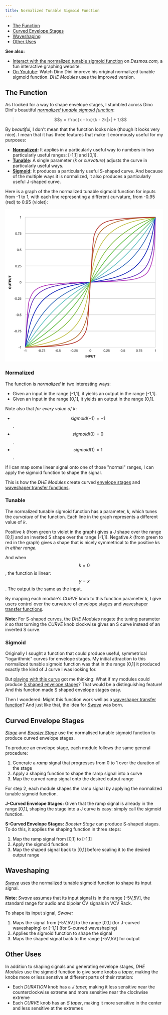 ```yaml
---
title: Normalized Tunable Sigmoid Function
---
```


- [The Function](#function)
- [Curved Envelope Stages](#stages)
- [Waveshaping](#waveshaping)
- [Other Uses](#other)

**See also:**

- [Interact with the normalized tunable sigmoid function](https://www.desmos.com/calculator/aksjkh9das)
    on _Desmos.com,_
    a fun interactive graphing website.
- [On Youtube](https://www.youtube.com/watch?v=R5IZyQpYvZA):
    Watch Dino Dini improve his original normalized tunable sigmoid function.
    _DHE Modules_ uses the improved version.

## <span id="function">The</span> Function

As I looked for a way
to shape envelope stages,
I stumbled across Dino Dini's beautiful
[_normalized tunable sigmoid function_](#function):

<script src="https://cdnjs.cloudflare.com/ajax/libs/mathjax/2.7.0/MathJax.js?config=TeX-AMS-MML_HTMLorMML" type="text/javascript"></script>

> $$y = \frac{x - kx}{k - 2k|x| + 1}$$

By _beautiful,_
I don't mean that the function looks nice
(though it looks very nice).
I mean that it has three features
that make it enormously useful for my purposes:

- **[Normalized](#normalized):**
    It applies in a particularly useful way
    to numbers in two particularly useful ranges:
    [-1,1] and [0,1].
- **[Tunable](#tunable):**
    A single parameter
    (_k_ or _curvature_)
    adjusts the curve
    in particularly useful ways.
- **[Sigmoid](#sigmoid):**
    It produces a particularly useful
    S-shaped curve.
    And because of the multiple ways it is normalized,
    it also produces a particularly useful
    J-shaped curve.

Here is a graph
of the the normalized tunable sigmoid function
for inputs from -1 to 1,
with each line representing a different curvature,
from -0.95 (red) to 0.95 (violet):

<img src="sigmoid.png" />

### Normalized

The function is _normalized_ in two interesting ways:
- Given an input in the range [-1,1],
    it yields an output
    in the range [-1,1].
- Given an input in the range [0,1],
    it yields an output
    in the range [0,1].

Note also that _for every value of k_:
- $$sigmoid(-1) = -1$$.
- $$sigmoid(0) = 0$$.
- $$sigmoid(1) = 1$$.

If I can map some linear signal
onto one of those "normal" ranges,
I can apply the sigmoid function
to shape the signal.

This is how the _DHE Modules_
create curved
[envelope stages](#stages)
and [waveshaper transfer functions](#waveshaping).

### Tunable

The normalized tunable sigmoid function
has a parameter,
_k,_
which tunes the _curvature_ of the function.
Each line in the graph
represents a different value of _k_.

Positive _k_
(from green to violet in the graph)
gives a J shape
over the range [0,1]
and an inverted S shape
over the range [-1,1].
Negative _k_
(from green to red in the graph)
gives a shape
that is nicely symmetrical
to the positive <em>k</em>s
_in either range._

And when $$k=0$$,
the function is linear:
$$y=x$$.
The output is the same as the input.

By mapping each module's _CURVE_ knob
to this function parameter _k,_
I give users control
over the curvature
of [envelope stages](#stages)
and [waveshaper transfer functions](#waveshaping).

**Note:**
For S-shaped curves,
the _DHE Modules_
negate the tuning parameter _k_
so that turning the _CURVE_ knob clockwise
gives an S curve
instead of an inverted S curve.

### Sigmoid

Originally I sought a function
that could produce useful, symmetrical "logarithmic" curves
for envelope stages.
My initial attraction to this
normalized tunable sigmoid function
was that in the range [0,1]
it produced exactly the kind of J curve
I was looking for.

But [playing with this curve](https://www.desmos.com/calculator/aksjkh9das)
got me thinking:
What if my modules could produce
[S shaped envelope stages](#stages)?
That would be a distinguishing feature!
And this function made S shaped envelope stages easy.

Then I wondered:
Might this function work well as a
[waveshaper transfer function](#waveshaping)?
And just like that, the idea for
[_Swave_](/modules/swave/)
was born.

## <span id="stages">Curved</span> Envelope Stages

[_Stage_](/modules/stage/)
and
[_Booster Stage_](/modules/booster-stage/)
use the normalised tunable sigmoid function
to produce curved envelope stages.

To produce an envelope stage,
each module follows the same general procedure:

1. Generate a _ramp_ signal that progresses from 0 to 1
    over the duration of the stage
1. Apply a shaping function
    to shape the ramp signal
    into a curve
1. Map the curved ramp signal
    onto the desired output range

For step 2,
each module shapes the ramp signal
by applying
the normalized tunable sigmoid function.

**J-Curved Envelope Stages:**
Given that the ramp signal is already in the range [0,1],
shaping the stage into a J curve is easy:
simply call the sigmoid function.

**S-Curved Envelope Stages:**
_Booster Stage_
can produce S-shaped stages.
To do this,
it applies the shaping function in three steps:

1. Map the ramp signal from [0,1] to [-1,1]
1. Apply the sigmoid function
1. Map the shaped signal back to [0,1]
    before scaling it to the desired output range

## <span id="waveshaping">Waveshaping</span>

[_Swave_](/modules/swave/)
uses the normalized tunable sigmoid function
to shape its input signal.

**Note:**
_Swave_ assumes that its input signal
is in the range [-5V,5V],
the standard range
for audio and bipolar CV signals
in VCV Rack.

To shape its input signal,
_Swave:_

1. Maps the signal
    from [-5V,5V]
    to the range [0,1] (for J-curved waveshaping)
    or [-1,1] (for S-curved waveshaping)
1. Applies the sigmoid function
    to shape the signal
1. Maps the shaped signal
    back to the range [-5V,5V]
    for output

## <span id="other">Other</span> Uses

In addition to shaping signals and generating envelope stages,
_DHE Modules_ use the sigmoid function
to give some knobs a _taper,_
making the knobs more or less senstive
at different parts of their rotation:

- Each _DURATION_ knob has a _J taper,_
    making it
    less sensitive near the counterclockwise extreme
    and more sensitive near the clockwise extreme
- Each _CURVE_ knob has an _S taper_,
    making it more sensitive in the center
    and less sensitive at the extremes
